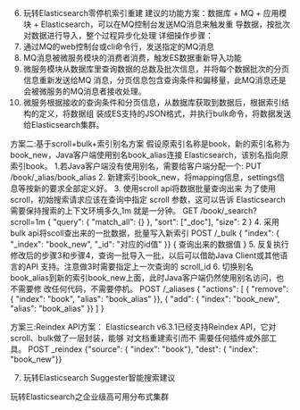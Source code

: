 
6. 玩转Elasticsearch零停机索引重建
建议的功能方案：数据库 + MQ + 应用模块 + Elasticsearch，可以在MQ控制台发送MQ消息来触发重 导数据，按批次对数据进行导入，整个过程异步化处理
详细操作步骤： 
1. 通过MQ的web控制台或cli命令行，发送指定的MQ消息
 2. MQ消息被微服务模块的消费者消费，触发ES数据重新导入功能 
3. 微服务模块从数据库里查询数据的总数及批次信息，并将每个数据批次的分页信息重新发送给MQ 消息，分页信息包含查询条件和偏移量，此MQ消息还是会被微服务的MQ消息者接收处理。
4. 微服务根据接收的查询条件和分页信息，从数据库获取到数据后，根据索引结构的定义，将数据组 装成ES支持的JSON格式，并执行bulk命令，将数据发送给Elasticsearch集群。

方案二:基于scroll+bulk+索引别名方案
假设原索引名称是book，新的索引名称为book_new，Java客户端使用别名book_alias连接 Elasticsearch，该别名指向原索引book。
1.若Java客户端没有使用别名，需要给客户端分配一个: PUT /book/_alias/book_alias 
2. 新建索引book_new，将mapping信息，settings信息等按新的要求全部定义好。 
3. 使用scroll api将数据批量查询出来 为了使用 scroll，初始搜索请求应该在查询中指定 scroll 参数，这可以告诉 Elasticsearch 需要保持搜索的上下文环境多久,1m 就是一分钟。
GET /book/_search?scroll=1m {
"query": { "match_all": {}
}, "sort": ["_doc"], "size": 2
}
4. 采用bulk api将scoll查出来的一批数据，批量写入新索引
POST /_bulk { "index": { "_index": "book_new", "_id": "对应的id值" }}
{ 查询出来的数据值 }
5. 反复执行修改后的步骤3和步骤4，查询一批导入一批，以后可以借助Java Client或其他语言的API 支持。注意做3时需要指定上一次查询的 scroll_id
6. 切换别名book_alias到新的索引book_new上面，此时Java客户端仍然使用别名访问，也不需要修 改任何代码，不需要停机。
POST /_aliases {
"actions": [ { "remove": { "index": "book", "alias": "book_alias" }}, { "add":
{ "index": "book_new", "alias": "book_alias" }} ]
}

方案三:Reindex API方案： Elasticsearch v6.3.1已经支持Reindex API，它对scroll、bulk做了一层封装，能够 对文档重建索引而不 需要任何插件或外部工具。
POST _reindex {"source": { "index": "book"}, "dest": { "index": "book_new"}}


7. 玩转Elasticsearch Suggester智能搜索建议

玩转Elasticsearch之企业级高可用分布式集群
